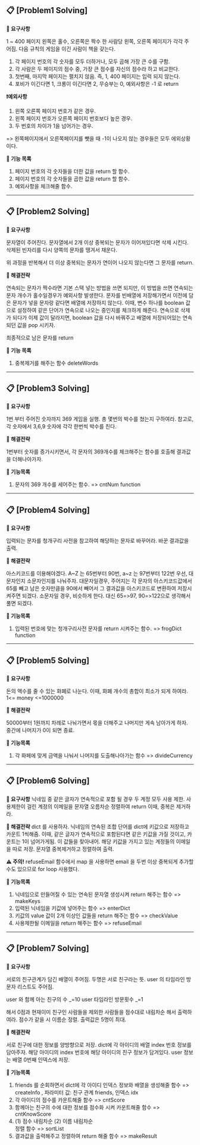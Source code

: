 ## 📋 [Problem1 Solving]

**📌 요구사항**

1 ~ 400 페이지
왼쪽은 홀수, 오른쪽은 짝수
한 사람당 왼쪽, 오른쪽 페이지가 각각 주어짐.
다음 규칙의 게임을 이긴 사람이 책을 갖는다.

1. 각 페이지 번호의 각 숫자를 모두 더하거나, 모두 곱해 가장 큰 수를 구함.
2. 각 사람은 두 페이지의 점수 중, 가장 큰 점수를 자신의 점수라 하고 비교한다.
3. 첫번째, 마지막 페이지는 펼치지 않음. 즉, 1, 400 페이지는 입력 되지 않는다.
4. 포비가 이긴다면 1, 크롱이 이긴다면 2, 무승부는 0, 예외사항은 -1 로 return

**❗예외사항**

1. 왼쪽 오른쪽 페이지 번호가 같은 경우.
2. 왼쪽 페이지 번호가 오른쪽 페이지 번호보다 높은 경우.
3. 두 번호의 차이가 1을 넘어가는 경우.

=> 왼쪽페이지에서 오른쪽페이지를 뺏을 때 -1이 나오지 않는 경우들은 모두 에외상황이다.

**📲 기능 목록**

1. 페이지 번호의 각 숫자들을 더한 값을 return 할 함수.
2. 페이지 번호의 각 숫자들을 곱한 값을 return 할 함수.
3. 예외사항을 체크해줄 함수.

---

## 📋 [Problem2 Solving]

**📌 요구사항**

문자열이 주어진다. 문자열에서 2개 이상 중복되는 문자가 이어져있다면 삭제 시킨다.
삭제된 빈자리를 다시 양쪽의 문자를 땡겨서 채운다.

위 과정을 반복해서 더 이상 중복되는 문자가 연이어 나오지 않는다면 그 문자를 return.

**📝 해결전략**

연속되는 문자가 짝수라면 기본 스택 넣는 방법을 쓰면 되지만, 이 방법을 쓰면 연속되는 문자 개수가 홀수일경우가 예외사항 발생한다.
문자를 빈배열에 저장해가면서 이전에 담은 문자가 넣을 문자랑 같다면 배열에 저장하지 않는다.
이때, 변수 하나를 boolean 값으로 설정하여 같은 단어가 연속으로 나오는 중인지를 체크하게 해준다.
연속으로 삭제가 되다가 이제 값이 달라지면, boolean 값을 다시 바꿔주고 배열에 저장되어있는 연속되던 값을 pop 시키자.

최종적으로 남은 문자를 return

**📲 기능 목록**

1. 중복제거를 해주는 함수 deleteWords

---

## 📋 [Problem3 Solving]

**📌 요구사항**

1번 부터 주어진 숫자까지 369 게임을 실행.
총 몇번의 박수를 쳤는지 구하여라.
참고로, 각 숫자에서 3,6,9 숫자에 각각 한번씩 박수를 친다.

**📝 해결전략**

1번부터 숫자를 증가시키면서,
각 문자의 369개수를 체크해주는 함수를 호출해 결과값을 더해나아가자.

**📲 기능목록**

1. 문자의 369 개수를 세어주는 함수. => cntNum function

---

## 📋 [Problem4 Solving]

**📌 요구사항**

입력되는 문자를 청개구리 사전을 참고하여 해당하는 문자로 바꾸어라.
바꾼 결과값을 출력.

**📝 해결전략**

아스키코드를 이용해야겠다.
A~Z 는 65번부터 90번, a~z 는 97번부터 122번
우선, 대문자인지 소문자인지를 나눠주자.
대문자일경우,
주어지는 각 문자의 아스키코드값에서 65를 빼고 남은 숫자만큼을 90에서 빼어서
그 결과값을 아스키코드로 변환하여 저장시켜주면 되겠다.
소문자일 경우,
비슷하게 한다. 대신 65=>97, 90=>122으로 생각해서 풀면 되겠다.

**📲 기능목록**

1. 입력된 번호에 맞는 청개구리사전 문자를 return 시켜주는 함수. => frogDict function

---

## 📋 [Problem5 Solving]

**📌 요구사항**

돈의 액수를 줄 수 있는 화폐로 나눈다.
이때, 화폐 개수의 총합이 최소가 되게 하여라.
1<= money <=1000000

**📝 해결전략**

50000부터 1원까지 차례로 나눠가면서 몫을 더해주고 나머지만 게속 남아가게 하자.
중간에 나머지가 0이 되면 종료.

**📲 기능목록**

1. 각 화페에 맞게 금액을 나눠서 나머지를 도출해나아가는 함수 => divideCurrency

---

## 📋 [Problem6 Solving]

**📌 요구사항**
닉네임 중 같은 글자가 연속적으로 포함 될 경우 두 계정 모두 사용 제한.
사용제한이 걸린 계정의 이메일을 문자열 오름차순 정렬하여 return
이때, 중복은 제거하라.

**📝 해결전략**
dict 를 사용하자.
닉네임의 연속된 조합 단어를 dict에 키값으로 저장하고 카운트 1씩해줌.
이때, 같은 글자가 연속적으로 포함된다면 같은 키값을 가질 것이고, 카운트는 1이 넘어가게됨.
이 값들을 찾아내어. 해당 키값을 가지고 있는 계정들의 이메일을 따로 저장.
문자열 중복제거하고 정렬하여 출력.

**⚠️ 주의!**
refuseEmail 함수에서 map 을 사용하면 email 을 두번 이상 중복되게 추가할 수도 있으므로
for loop 사용했다.

**📲 기능목록**

1. 닉네임으로 만들어질 수 있는 연속된 문자열 생성시켜 return 해주는 함수 => makeKeys
2. 입력된 닉네임을 키값에 넣어주는 함수 => enterDict
3. 키값의 value 값이 2개 이상인 값들을 return 해주는 함수 => checkValue
4. 사용제한될 이메일을 return 해주는 함수 => refuseEmail

---

## 📋 [Problem7 Solving]

**📌 요구사항**

서로의 친구관계가 담긴 배열이 주어짐. 두명은 서로 친구라는 뜻.
user 의 타임라인 방문자 리스트도 주어짐.

user 와 함께 아는 친구의 수 _=10
user 타임라인 방문횟수 _=1

해서 0점과 현재이미 친구인 사람들을 제외한 사람들을 점수대로 내림차순 해서 출력하여라.
점수가 같을 시 이름순 정렬. 출력값은 5명이 최대.

**📝 해결전략**

서로 친구에 대한 정보를 양방향으로 저장.
dict에 각 아이디의 배열 index 번호 정보를 담아주자.
해당 아이디의 index 번호에 해당 아이디의 친구 정보가 담겨있다.
user 정보는 배열 0번째 인덱스에 저장.

**📲 기능목록**

1. friends 를 순회하면서 dict에 각 아이디 인덱스 정보와 배열을 생성해줄 함수
   => createInfo , 파라미터 값: 친구 관계 friends, 인덱스 idx
2. 각 아이디의 점수를 카운트해줄 함수 => cntScore
3. 함께아는 친구의 수에 대한 정보를 점수화 시켜 카운트해줄 함수 => cntKnowScore
4. (1) 점수 내림차순
   (2) 이름 내림차순  
   정렬 함수 => sortList
5. 결과값을 출력해주고 정렬하여 return 해줄 함수 => makeResult
